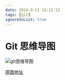 ```yaml
---
date: 2014-9-11 12:12:12
tags: [git]
ignoreInList: true
---
```


# Git 思维导图

![git思维导图](https://stg.heyfe.org/images/git-api.png 'git思维导图')

[原图地址](http://www.heiniuhaha.com/lessons/2012/08/09/use-jekyll-build-blog/ 'git思维导图原图地址')
